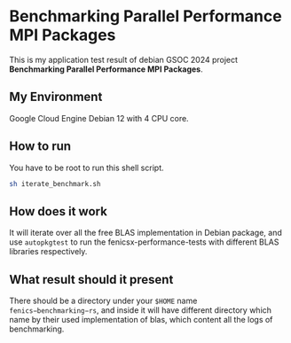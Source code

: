 # Benchmarking Parallel Performance MPI Packages
This is my application test result of debian GSOC 2024 project **Benchmarking Parallel Performance MPI Packages**.

## My Environment
Google Cloud Engine Debian 12 with 4 CPU core.

## How to run
You have to be root to run this shell script.
```bash
sh iterate_benchmark.sh
```

## How does it work
It will iterate over all the free BLAS implementation in Debian package, and use `autopkgtest` to run the fenicsx-performance-tests with different BLAS libraries respectively. 

## What result should it present
There should be a directory under your `$HOME` name `fenics−benchmarking−rs`, and inside it will have different directory which name by their used implementation of blas, which content all the logs of benchmarking.
